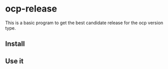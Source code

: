 # ocp-release

This is a basic program to get the best candidate release for the ocp version type.

## Install 

## Use it
